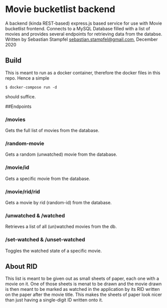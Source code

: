 # Movie bucketlist backend
A backend (kinda REST-based) express.js based service for use with Movie bucketlist frontend.
Connects to a MySQL Database filled with a list of movies and provides several endpoints for retrieving data from the databse.
Written by Sebastian Stampfel <sebastian.stampfel@gmail.com>, December 2020

## Build
This is meant to run as a docker container, therefore the docker files in this repo.
Hence a simple
```
$ docker-compose run -d
```
should suffice.

##Endpoints

### /movies
Gets the full list of movies from the database.

### /random-movie
Gets a random (unwatched) movie from the database.

### /movie/id
Gets a specific movie from the database.

### /movie/rid/rid
Gets a movie by rid (random-id) from the database.

### /unwatched & /watched
Retrieves a list of all (un)watched movies from the db.

### /set-watched & /unset-watched
Toggles the watched state of a specific movie.

## About RID
This list is meant to be given out as small sheets of paper, each one with a movie on it.
One of those sheets is menat to be drawn and the movie drawn is then meant to be marked as watched in the application by its RID written on the paper
after the movie title. This makes the sheets of paper look nicer than just having a single-digit ID written onto it. 

